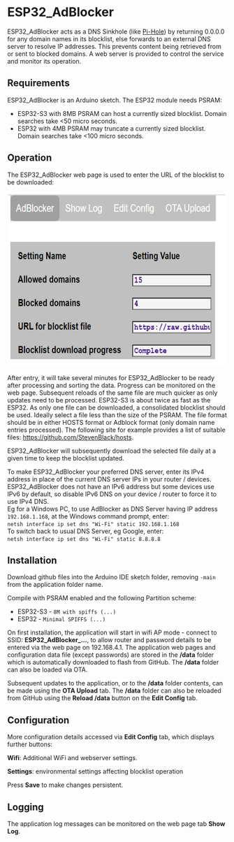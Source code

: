 # ESP32_AdBlocker

ESP32_AdBlocker acts as a DNS Sinkhole (like [Pi-Hole](https://pi-hole.net/)) by returning 0.0.0.0 for any domain names in its blocklist, else forwards to an external DNS server to resolve IP addresses. This prevents content being retrieved from or sent to blocked domains. A web server is provided to control the service and monitor its operation. 

## Requirements

ESP32_AdBlocker is an Arduino sketch. The ESP32 module needs PSRAM: 
* ESP32-S3 with 8MB PSRAM can host a currently sized blocklist. Domain searches take <50 micro seconds.
* ESP32 with 4MB PSRAM may truncate a currently sized blocklist. Domain searches take <100 micro seconds.

## Operation

The ESP32_AdBlocker web page is used to enter the URL of the blocklist to be downloaded: 

<img src="extras/webpage.png" width="500" height="400">

After entry, it will take several minutes for ESP32_AdBlocker to be ready after processing and sorting the data. Progress can be monitored on the web page. Subsequent reloads of the same file are much quicker as only updates need to be processed. ESP32-S3 is about twice as fast as the ESP32.
As only one file can be downloaded, a consolidated blocklist should be used. Ideally select a file less than the size of the PSRAM. The file format should be in either HOSTS format or Adblock format (only domain name entries processed). The following site for example provides a list of suitable files: https://github.com/StevenBlack/hosts.

ESP32_AdBlocker will subsequently download the selected file daily at a given time to keep the blocklist updated.

To make ESP32_AdBlocker your preferred DNS server, enter its IPv4 address in place of the current DNS server IPs in your router / devices. ESP32_AdBlocker does not have an IPv6 address but some devices use IPv6 by default, so disable IPv6 DNS on your device / router to force it to use IPv4 DNS.  
Eg for a Windows PC, to use AdBlocker as DNS Server having IP address `192.168.1.168`, at the Windows command prompt, enter:  
`netsh interface ip set dns "Wi-Fi" static 192.168.1.168`  
To switch back to usual DNS Server, eg Google, enter:  
`netsh interface ip set dns "Wi-Fi" static 8.8.8.8` 

## Installation

Download github files into the Arduino IDE sketch folder, removing `-main` from the application folder name.

Compile with PSRAM enabled and the following Partition scheme:
* ESP32-S3 - `8M with spiffs (...)`
* ESP32 - `Minimal SPIFFS (...)`

On first installation, the application will start in wifi AP mode - connect to SSID: **ESP32_AdBlocker_...**, to allow router and password details to be entered via the web page on 192.168.4.1. The application web pages and configuration data file (except passwords) are stored in the **/data** folder which is automatically downloaded to flash from GitHub. The **/data** folder can also be loaded via OTA.

Subsequent updates to the application, or to the **/data** folder contents, can be made using the **OTA Upload** tab. The **/data** folder can also be reloaded from GitHub using the **Reload /data** button on the **Edit Config** tab.

## Configuration

More configuration details accessed via **Edit Config** tab, which displays further buttons:

**Wifi**:
Additional WiFi and webserver settings.

**Settings**: 
environmental settings affecting blocklist operation

Press **Save** to make changes persistent.

## Logging

The application log messages can be monitored on the web page tab **Show Log**.


